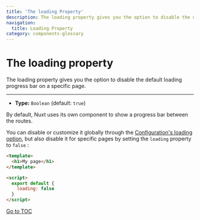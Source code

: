 ```yaml
---
title: 'The loading Property'
description: The loading property gives you the option to disable the default loading progress bar on a specific page.
navigation:
  title: Loading Property
category: components-glossary
---
```

# The loading property

The loading property gives you the option to disable the default loading progress bar on a specific page.

---

- **Type:** `Boolean` (default: `true`)

By default, Nuxt uses its own component to show a progress bar between the routes.

You can disable or customize it globally through the [Configuration's loading option](./configuration-glossary/configuration-loading), but also disable it for specific pages by setting the `loading` property to `false` :

```html
<template>
  <h1>My page</h1>
</template>

<script>
  export default {
    loading: false
  }
</script>
```
<span style='float: footnote;'><a href="../../../../index.html#toc">Go to TOC</a></span>
